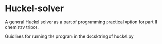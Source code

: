# Huckel-solver
A general Huckel solver as a part of programming practical option for part II chemistry tripos.

Guidlines for running the program in the docsktring of huckel.py
